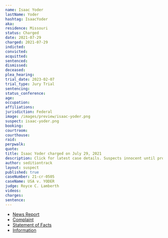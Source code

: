 ```yaml
---
name: Isaac Yoder
lastName: Yoder
hashtag: IsaacYoder
aka:
residence: Missouri
status: Charged
date: 2021-07-29
charged: 2021-07-29
indicted:
convicted:
acquitted:
sentenced:
dismissed:
deceased:
plea_hearing:
trial_date: 2023-02-07
trial_type: Jury Trial
sentencing:
status_conference:
age:
occupation:
affiliations:
jurisdiction: Federal
image: /images/preview/isaac-yoder.png
suspect: isaac-yoder.png
booking:
courtroom:
courthouse:
raid:
perpwalk:
quote:
title: Isaac Yoder charged on July 29, 2021
description: Click for latest case details. Suspects innocent until proven guilty.
author: seditiontrack
layout: suspect
published: true
caseNumber: 21-cr-0505
caseName: USA v. YODER
judge: Royce C. Lamberth
videos:
charges:
sentence:
---
```

- [News Report](https://www.thedailybeast.com/feds-charge-isaac-yoder-missouri-man-who-stormed-capitol-in-george-washington-costume)
- [Complaint](https://extremism.gwu.edu/sites/g/files/zaxdzs2191/f/Isaac%20Samuel%20Yoder%20Criminal%20Complaint.pdf)
- [Statement of Facts](https://www.justice.gov/usao-dc/case-multi-defendant/file/1456756/download)
- [Information](https://www.justice.gov/usao-dc/case-multi-defendant/file/1456761/download)

